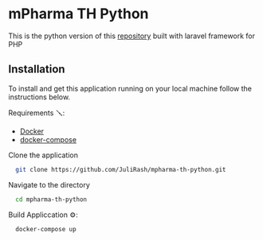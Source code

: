# mPharma TH Python

This is the python version of this [repository](https://github.com/JuliRash/mpharma-th) built with laravel framework for PHP

## Installation

<p>To install and get this application running on your local machine follow the instructions below. </p>

Requirements 🪛:

- [Docker](https://docs.docker.com/)
- [docker-compose](https://docs.docker.com/compose/)

Clone the application

```bash
  git clone https://github.com/JuliRash/mpharma-th-python.git
```

Navigate to the directory

```bash
  cd mpharma-th-python
```

Build Appliccation ⚙️:

```bash
  docker-compose up
```
